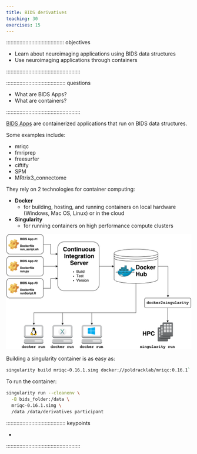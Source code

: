 ```yaml
---
title: BIDS derivatives
teaching: 30
exercises: 15
---
```


::::::::::::::::::::::::::::::::::::::: objectives

- Learn about neuroimaging applications using BIDS data structures
- Use neuroimaging applications through containers

::::::::::::::::::::::::::::::::::::::::::::::::::

:::::::::::::::::::::::::::::::::::::::: questions

- What are BIDS Apps?
- What are containers?

::::::::::::::::::::::::::::::::::::::::::::::::::



[BIDS Apps](https://bids-apps.neuroimaging.io/) are containerized applications that run on BIDS data structures.

Some examples include:

- mriqc
- fmriprep
- freesurfer
- ciftify
- SPM
- MRtrix3\_connectome

They rely on 2 technologies for container computing:

- **Docker**
  - for building, hosting, and running containers on local hardware (Windows, Mac OS, Linux) or in the cloud
- **Singularity**
  - for running containers on high performance compute clusters

![](fig/bids_app.png)

Building a singularity container is as easy as:

```bash
singularity build mriqc-0.16.1.simg docker://poldracklab/mriqc:0.16.1`
```

To run the container:

```bash
singularity run --cleanenv \
  -B bids_folder:/data \
  mriqc-0.16.1.simg \
  /data /data/derivatives participant
```

:::::::::::::::::::::::::::::::::::::::: keypoints

- 
::::::::::::::::::::::::::::::::::::::::::::::::::


